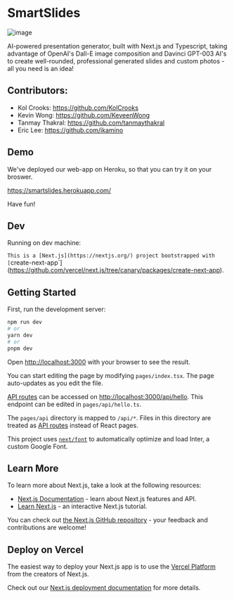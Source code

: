# SmartSlides

![image](https://user-images.githubusercontent.com/67565283/213940567-5b90bbce-4c30-4a2b-810a-e30cd30d6dc6.png)

AI-powered presentation generator, built with Next.js and Typescript, taking advantage of OpenAI's Dall-E image composition and Davinci GPT-003 AI's to create well-rounded, professional generated slides and custom photos - all you need is an idea!

## Contributors: 
- Kol Crooks: https://github.com/KolCrooks
- Kevin Wong: https://github.com/KeveenWong
- Tanmay Thakral: https://github.com/tanmaythakral
- Eric Lee: https://github.com/ikamino

## Demo
We've deployed our web-app on Heroku, so that you can try it on your broswer.

https://smartslides.herokuapp.com/

Have fun!
## Dev

Running on dev machine:

`This is a [Next.js](https://nextjs.org/) project bootstrapped with [`create-next-app`](https://github.com/vercel/next.js/tree/canary/packages/create-next-app).

## Getting Started

First, run the development server:

```bash
npm run dev
# or
yarn dev
# or
pnpm dev
```

Open [http://localhost:3000](http://localhost:3000) with your browser to see the result.

You can start editing the page by modifying `pages/index.tsx`. The page auto-updates as you edit the file.

[API routes](https://nextjs.org/docs/api-routes/introduction) can be accessed on [http://localhost:3000/api/hello](http://localhost:3000/api/hello). This endpoint can be edited in `pages/api/hello.ts`.

The `pages/api` directory is mapped to `/api/*`. Files in this directory are treated as [API routes](https://nextjs.org/docs/api-routes/introduction) instead of React pages.

This project uses [`next/font`](https://nextjs.org/docs/basic-features/font-optimization) to automatically optimize and load Inter, a custom Google Font.

## Learn More

To learn more about Next.js, take a look at the following resources:

- [Next.js Documentation](https://nextjs.org/docs) - learn about Next.js features and API.
- [Learn Next.js](https://nextjs.org/learn) - an interactive Next.js tutorial.

You can check out [the Next.js GitHub repository](https://github.com/vercel/next.js/) - your feedback and contributions are welcome!

## Deploy on Vercel

The easiest way to deploy your Next.js app is to use the [Vercel Platform](https://vercel.com/new?utm_medium=default-template&filter=next.js&utm_source=create-next-app&utm_campaign=create-next-app-readme) from the creators of Next.js.

Check out our [Next.js deployment documentation](https://nextjs.org/docs/deployment) for more details.

